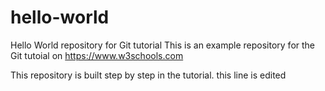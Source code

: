 # hello-world
Hello World repository for Git tutorial
This is an example repository for the Git tutoial on https://www.w3schools.com

This repository is built step by step in the tutorial.
this line is edited
